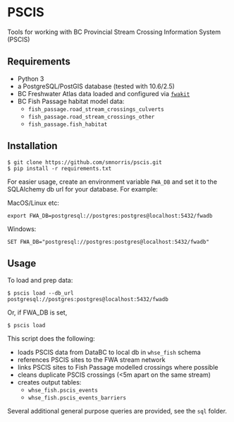 # PSCIS

Tools for working with BC Provincial Stream Crossing Information System (PSCIS)

## Requirements

- Python 3
- a PostgreSQL/PostGIS database (tested with 10.6/2.5)
- BC Freshwater Atlas data loaded and configured via [`fwakit`](https://github.com/smnorris/fwakit)
- BC Fish Passage habitat model data:
    + `fish_passage.road_stream_crossings_culverts`
    + `fish_passage.road_stream_crossings_other`
    + `fish_passage.fish_habitat`

## Installation

    $ git clone https://github.com/smnorris/pscis.git
    $ pip install -r requirements.txt

For easier usage, create an environment variable `FWA_DB` and set it to the SQLAlchemy db url for your database. For example:

MacOS/Linux etc:

    export FWA_DB=postgresql://postgres:postgres@localhost:5432/fwadb

Windows:

    SET FWA_DB="postgresql://postgres:postgres@localhost:5432/fwadb"

## Usage

To load and prep data:

    $ pscis load --db_url postgresql://postgres:postgres@localhost:5432/fwadb

Or, if FWA_DB is set,

    $ pscis load

This script does the following:

- loads PSCIS data from DataBC to local db in `whse_fish` schema
- references PSCIS sites to the FWA stream network
- links PSCIS sites to Fish Passage modelled crossings where possible
- cleans duplicate PSCIS crossings (<5m apart on the same stream)
- creates output tables:
    + `whse_fish.pscis_events`
    + `whse_fish.pscis_events_barriers`

Several additional general purpose queries are provided, see the `sql` folder.